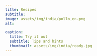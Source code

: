 ```yaml
---
title: Recipes
subtitle: 
image: assets/img/india/pollo_en.png
alt: 

caption:
  title: Try it out
  subtitle: Tips and hints
  thumbnail: assets/img/india/ready.jpg
---
```


